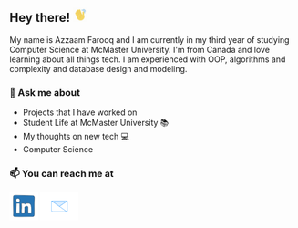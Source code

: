 
## Hey there! <img src="https://github.com/AzzaamFarooq/AzzaamFarooq/blob/master/assets/tenor.gif" width="25px">

My name is Azzaam Farooq and I am currently in my third year of studying Computer Science at McMaster University. I'm from Canada and love learning about all things tech. I am experienced with OOP, algorithms and complexity and database design and modeling.
### 💬 Ask me about
* Projects that I have worked on
* Student Life at McMaster University 📚 
* My thoughts on new tech 💻
* Computer Science



### 📫 You can reach me at 

<p align='left'>
<a href="https://www.linkedin.com/in/syed-azzaam-farooq/"><img height="50" src="https://github.com/AzzaamFarooq/AzzaamFarooq/blob/master/assets/linkedIn.gif"></a>
<a href="mailto:faroos10@mcmaster.ca"> <img height="50" src="https://github.com/AzzaamFarooq/AzzaamFarooq/blob/master/assets/email.gif"></a>
</p>